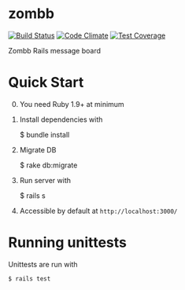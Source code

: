 zombb
=====

[![Build Status](https://travis-ci.org/deemoowoor/zombb.svg)](https://travis-ci.org/deemoowoor/zombb)
[![Code Climate](https://codeclimate.com/github/deemoowoor/zombb/badges/gpa.svg)](https://codeclimate.com/github/deemoowoor/zombb)
[![Test Coverage](https://codeclimate.com/github/deemoowoor/zombb/badges/coverage.svg)](https://codeclimate.com/github/deemoowoor/zombb)

Zombb Rails message board


Quick Start
===========

0. You need Ruby 1.9+ at minimum

1. Install dependencies with

    $ bundle install

2. Migrate DB

    $ rake db:migrate

3. Run server with

    $ rails s

4. Accessible by default at ``http://localhost:3000/``


Running unittests
=================

Unittests are run with

    $ rails test
